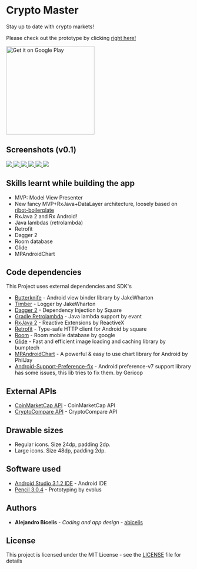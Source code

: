 # Crypto Master #

Stay up to date with crypto markets!

Please check out the prototype by clicking [right here!](https://abicelis.github.io/CryptoMaster/index.html "CryptoMaster Prototype")

<a target="_blank" href='https://play.google.com/store/apps/details?id=ve.com.abicelis.cryptomaster&pcampaignid=MKT-Other-global-all-co-prtnr-py-PartBadge-Mar2515-1'><img alt='Get it on Google Play' src='https://play.google.com/intl/en_us/badges/images/generic/en_badge_web_generic.png' width="240px"/></a>

## Screenshots (v0.1)

[ ![](https://github.com/abicelis/CryptoMaster/blob/master/graphics/play_store/screens/v0.1/thumbs/Screenshot_1531800405.jpg) ](https://github.com/abicelis/CryptoMaster/blob/master/graphics/play_store/screens/v0.1/Screenshot_1531800405.png)
[ ![](https://github.com/abicelis/CryptoMaster/blob/master/graphics/play_store/screens/v0.1/thumbs/Screenshot_1531800420.jpg) ](https://github.com/abicelis/CryptoMaster/blob/master/graphics/play_store/screens/v0.1/Screenshot_1531800420.png)
[ ![](https://github.com/abicelis/CryptoMaster/blob/master/graphics/play_store/screens/v0.1/thumbs/Screenshot_1531800435.jpg) ](https://github.com/abicelis/CryptoMaster/blob/master/graphics/play_store/screens/v0.1/Screenshot_1531800435.png)
[ ![](https://github.com/abicelis/CryptoMaster/blob/master/graphics/play_store/screens/v0.1/thumbs/Screenshot_1531800442.jpg) ](https://github.com/abicelis/CryptoMaster/blob/master/graphics/play_store/screens/v0.1/Screenshot_1531800442.png)
[ ![](https://github.com/abicelis/CryptoMaster/blob/master/graphics/play_store/screens/v0.3/thumbs/Screenshot_1532397819.jpg) ](https://github.com/abicelis/CryptoMaster/blob/master/graphics/play_store/screens/v0.3/Screenshot_1532397819.png)
[ ![](https://github.com/abicelis/CryptoMaster/blob/master/graphics/play_store/screens/v0.3/thumbs/Screenshot_1532397829.jpg) ](https://github.com/abicelis/CryptoMaster/blob/master/graphics/play_store/screens/v0.3/Screenshot_1532397829.png)




## Skills learnt while building the app 
- MVP: Model View Presenter
- New fancy MVP+RxJava+DataLayer architecture, loosely based on [ribot-boilerplate](https://github.com/ribot/android-boilerplate)
- RxJava 2 and Rx Android!
- Java lambdas (retrolambda)
- Retrofit
- Dagger 2
- Room database
- Glide
- MPAndroidChart

## Code dependencies

This Project uses external dependencies and SDK's

* [Butterknife](https://github.com/JakeWharton/butterknife) - Android view binder library by JakeWharton
* [Timber](https://github.com/JakeWharton/timber) - Logger by JakeWharton
* [Dagger 2](https://github.com/google/dagger) - Dependency Injection by Square
* [Gradle Retrolambda](https://github.com/evant/gradle-retrolambda) - Java lambda support by evant
* [RxJava 2](https://github.com/ReactiveX/RxJava) - Reactive Extensions by ReactiveX
* [Retrofit](https://github.com/square/retrofit) - Type-safe HTTP client for Android by square
* [Room](https://developer.android.com/topic/libraries/architecture/room.html) - Room mobile database by google
* [Glide](https://github.com/bumptech/glide) - Fast and efficient image loading and caching library by bumptech
* [MPAndroidChart](https://github.com/PhilJay/MPAndroidChart) - A powerful & easy to use chart library for Android by PhilJay
* [Android-Support-Preference-fix](https://github.com/Gericop/Android-Support-Preference-V7-Fix) - Android preference-v7 support library has some issues, this lib tries to fix them.
 by Gericop


## External APIs

* [CoinMarketCap API](https://coinmarketcap.com/api/) - CoinMarketCap API
* [CryptoCompare API](https://www.cryptocompare.com/api/) - CryptoCompare API


## Drawable sizes

- Regular icons. Size 24dp, padding 2dp.
- Large icons. Size 48dp, padding 2dp.


## Software used

* [Android Studio 3.1.2 IDE](https://developer.android.com/studio/index.html) - Android IDE
* [Pencil 3.0.4](https://github.com/evolus/pencil) - Prototyping by evolus


## Authors

* **Alejandro Bicelis** - *Coding and app design* - [abicelis](https://github.com/abicelis)


## License

This project is licensed under the MIT License - see the [LICENSE](https://github.com/abicelis/CryptoMaster/blob/master/LICENSE) file for details

